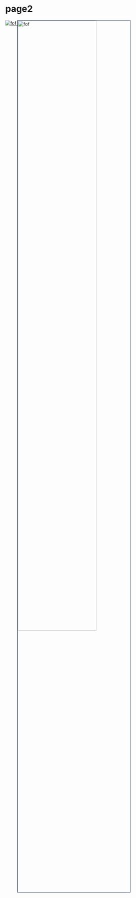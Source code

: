 <h1> page2 </h1>
<a href="https://cdn01.alison-static.net/courses/834/alison_courseware_intro_834.jpg">
<img src="https://cdn01.alison-static.net/courses/834/alison_courseware_intro_834.jpg" alt="fof" >
                                                                                                </a>                                                                                                
<img style="width:70%; vertical-align:top; border:1px solid #021a40;"
src="https://cdn01.alison-static.net/courses/834/alison_courseware_intro_834.jpg" alt="fof">
